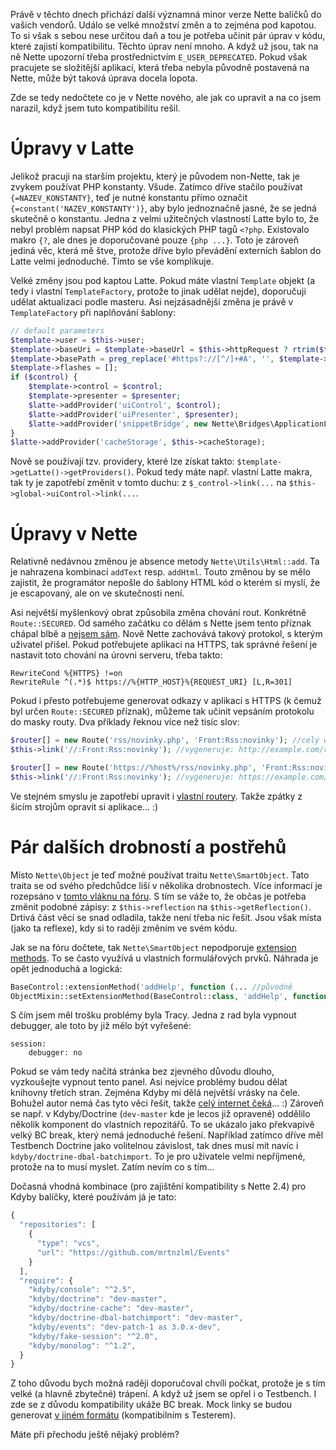Právě v těchto dnech přichází další významná minor verze Nette balíčků do vašich vendorů. Událo se velké množství změn a to zejména pod kapotou. To si však s sebou nese určitou daň a tou je potřeba učinit pár úprav v kódu, které zajistí kompatibilitu. Těchto úprav není mnoho. A když už jsou, tak na ně Nette upozorní třeba prostřednictvím `E_USER_DEPRECATED`. Pokud však pracujete se složitější aplikací, která třeba nebyla původně postavená na Nette, může být taková úprava docela lopota.

Zde se tedy nedočtete co je v Nette nového, ale jak co upravit a na co jsem narazil, když jsem tuto kompatibilitu rešil.

# Úpravy v Latte

Jelikož pracuji na starším projektu, který je původem non-Nette, tak je zvykem používat PHP konstanty. Všude. Zatímco dříve stačilo používat `{=NAZEV_KONSTANTY}`, teď je nutné konstantu přímo označit `{=constant('NAZEV_KONSTANTY')}`, aby bylo jednoznačně jasné, že se jedná skutečně o konstantu. Jedna z velmi užitečných vlastností Latte bylo to, že nebyl problém napsat PHP kód do klasických PHP tagů `<?php`. Existovalo makro `{?`, ale dnes je doporučované pouze `{php ...}`. Toto je zároveň jediná věc, která mě štve, protože dříve bylo převádění externích šablon do Latte velmi jednoduché. Tímto se vše komplikuje.

Velké změny jsou pod kaptou Latte. Pokud máte vlastní `Template` objekt (a tedy i vlastní `TemplateFactory`, protože to jinak udělat nejde), doporučuji udělat aktualizaci podle masteru. Asi nejzásadnější změna je právě v `TemplateFactory` při naplňování šablony:

```php
// default parameters
$template->user = $this->user;
$template->baseUri = $template->baseUrl = $this->httpRequest ? rtrim($this->httpRequest->getUrl()->getBaseUrl(), '/') : NULL;
$template->basePath = preg_replace('#https?://[^/]+#A', '', $template->baseUrl);
$template->flashes = [];
if ($control) {
	$template->control = $control;
	$template->presenter = $presenter;
	$latte->addProvider('uiControl', $control);
	$latte->addProvider('uiPresenter', $presenter);
	$latte->addProvider('snippetBridge', new Nette\Bridges\ApplicationLatte\SnippetBridge($control));
}
$latte->addProvider('cacheStorage', $this->cacheStorage);
```

Nově se používají tzv. providery, které lze získat takto: `$template->getLatte()->getProviders()`. Pokud tedy máte např. vlastní Latte makra, tak ty je zapotřebí změnit v tomto duchu: z `$_control->link(...` na `$this->global->uiControl->link(...`.

# Úpravy v Nette

Relativně nedávnou změnou je absence metody `Nette\Utils\Html::add`. Ta je nahrazena kombinací `addText` resp. `addHtml`. Touto změnou by se mělo zajistit, že programátor nepošle do šablony HTML kód o kterém si myslí, že je escapovaný, ale on ve skutečnosti není.

Asi největší myšlenkový obrat způsobila změna chování rout. Konkrétně `Route::SECURED`. Od samého začátku co dělám s Nette jsem tento příznak chápal blbě a [nejsem sám](https://forum.nette.org/cs/26348-route-secured-nevynucuje-https-100). Nově Nette zachovává takový protokol, s kterým uživatel přišel. Pokud potřebujete aplikaci na HTTPS, tak správné řešení je nastavit toto chování na úrovni serveru, třeba takto:

```
RewriteCond %{HTTPS} !=on
RewriteRule ^(.*)$ https://%{HTTP_HOST}%{REQUEST_URI} [L,R=301]
```

Pokud i přesto potřebujeme generovat odkazy v aplikaci s HTTPS (k čemuž byl určen `Route::SECURED` příznak), můžeme tak učinit vepsáním protokolu do masky routy. Dva příklady řeknou více než tisíc slov:

```php
$router[] = new Route('rss/novinky.php', 'Front:Rss:novinky'); //celý web je na HTTP
$this->link('//:Front:Rss:novinky'); //vygeneruje: http://example.com/rss/novinky.php

$router[] = new Route('https://%host%/rss/novinky.php', 'Front:Rss:novinky'); //celý web je stále na HTTP
$this->link('//:Front:Rss:novinky'); //vygeneruje: https://example.com/rss/novinky.php
```

Ve stejném smyslu je zapotřebí upravit i [vlastní routery](https://github.com/mrtnzlml/static-router/commit/0b3ab17472cf2d051f7e4b9878354f3446cc55ff). Takže zpátky z šicím strojům opravit si aplikace... :)

# Pár dalších drobností a postřehů

Místo `Nette\Object` je teď možné používat traitu `Nette\SmartObject`. Tato traita se od svého předchůdce liší v několika drobnostech. Více informací je rozepsáno v [tomto vláknu na fóru](https://forum.nette.org/cs/26250-pojdte-otestovat-nette-2-4-rc#p173934). S tím se váže to, že občas je potřeba změnit podobné zápisy: z `$this->reflection` na `$this->getReflection()`. Drtivá část věcí se snad odladila, takže není třeba nic řešit. Jsou však místa (jako ta reflexe), kdy si to raději změním ve svém kódu.

Jak se na fóru dočtete, tak `Nette\SmartObject` nepodporuje [extension methods](https://doc.nette.org/cs/2.3/php-language-enhancements#toc-rozsirujici-metody). To se často využívá u vlastních formulářových prvků. Náhrada je opět jednoduchá a logická:

```php
BaseControl::extensionMethod('addHelp', function (... //původně
ObjectMixin::setExtensionMethod(BaseControl::class, 'addHelp', function (... //nově
```

S čím jsem měl trošku problémy byla Tracy. Jedna z rad byla vypnout debugger, ale toto by již mělo být vyřešené:

```neon
session:
	debugger: no
```

Pokud se vám tedy načítá stránka bez zjevného důvodu dlouho, vyzkoušejte vypnout tento panel. Asi nejvíce problémy budou dělat knihovny třetích stran. Zejména Kdyby mi dělá největší vrásky na čele. Bohužel autor nemá čas tyto věci řešit, takže [celý internet čeká](https://github.com/Kdyby/Events/pull/100)... :) Zároveň se např. v Kdyby/Doctrine (`dev-master` kde je lecos již opravené) oddělilo několik komponent do vlastních repozitářů. To se ukázalo jako překvapivě velký BC break, který nemá jednoduché řešení. Například zatímco dříve měl Testbench Doctrine jako volitelnou závislost, tak dnes musí mít navíc i `kdyby/doctrine-dbal-batchimport`. To je pro uživatele velmi nepříjmené, protože na to musí myslet. Zatím nevím co s tím...

Dočasná vhodná kombinace (pro zajištění kompatibility s Nette 2.4) pro Kdyby balíčky, které používám já je tato:

```js
{
  "repositories": [
    {
      "type": "vcs",
      "url": "https://github.com/mrtnzlml/Events"
    }
  ],
  "require": {
    "kdyby/console": "^2.5",
    "kdyby/doctrine": "dev-master",
    "kdyby/doctrine-cache": "dev-master",
    "kdyby/doctrine-dbal-batchimport": "dev-master",
    "kdyby/events": "dev-patch-1 as 3.0.x-dev",
    "kdyby/fake-session": "^2.0",
    "kdyby/monolog": "^1.2",
  }
}
```

Z toho důvodu bych možná raději doporučoval chvíli počkat, protože je s tím velké (a hlavně zbytečné) trápení. A když už jsem se opřel i o Testbench. I zde se z důvodu kompatibility ukáže BC break. Mock linky se budou generovat [v jiném formátu](https://github.com/mrtnzlml/testbench/blob/master/tests/Mocks/ControlMock.phpt#L22-L25) (kompatibilním s Testerem).

Máte při přechodu ještě nějaký problém?